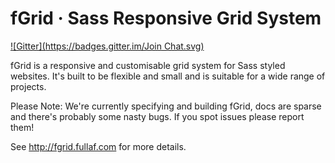 # fGrid · Sass Responsive Grid System
[![Gitter](https://badges.gitter.im/Join Chat.svg)](https://gitter.im/fullaf/fgrid?utm_source=badge&utm_medium=badge&utm_campaign=pr-badge&utm_content=badge)

fGrid is a responsive and customisable grid system for Sass styled websites. It's built to be flexible and small and is suitable for a wide range of projects.

Please Note: We're currently specifying and building fGrid, docs are sparse and there's probably some nasty bugs. If you spot issues please report them!

See http://fgrid.fullaf.com for more details.
